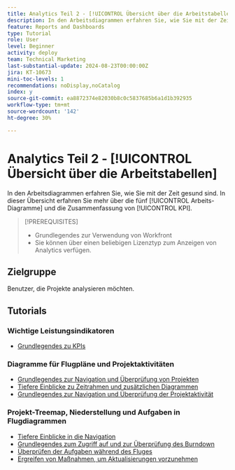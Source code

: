 ```yaml
---
title: Analytics Teil 2 - [!UICONTROL Übersicht über die Arbeitstabellen]
description: In den Arbeitsdiagrammen erfahren Sie, wie Sie mit der Zeit gesund sind. In dieser Übersicht erfahren Sie mehr über die fünf [!UICONTROL Arbeits-Diagramme] und die Zusammenfassung von [!UICONTROL KPI].
feature: Reports and Dashboards
type: Tutorial
role: User
level: Beginner
activity: deploy
team: Technical Marketing
last-substantial-update: 2024-08-23T00:00:00Z
jira: KT-10673
mini-toc-levels: 1
recommendations: noDisplay,noCatalog
index: y
source-git-commit: ea8872374e82030b8c0c5837685b6a1d1b392935
workflow-type: tm+mt
source-wordcount: '142'
ht-degree: 30%

---
```



# Analytics Teil 2 - [!UICONTROL Übersicht über die Arbeitstabellen]

In den Arbeitsdiagrammen erfahren Sie, wie Sie mit der Zeit gesund sind. In dieser Übersicht erfahren Sie mehr über die fünf [!UICONTROL Arbeits-Diagramme] und die Zusammenfassung von [!UICONTROL KPI].

>[!PREREQUISITES]
>
>* Grundlegendes zur Verwendung von Workfront
>* Sie können über einen beliebigen Lizenztyp zum Anzeigen von Analytics verfügen.


## Zielgruppe

Benutzer, die Projekte analysieren möchten.


## Tutorials

### Wichtige Leistungsindikatoren

* [Grundlegendes zu KPIs](/help/reporting/enhanced-analytics/10-kpis-overview.md)


### Diagramme für Flugpläne und Projektaktivitäten

* [Grundlegendes zur Navigation und Überprüfung von Projekten](/help/reporting/enhanced-analytics/11-navigating-and-reviewing-projects.md)
* [Tiefere Einblicke zu Zeitrahmen und zusätzlichen Diagrammen](/help/reporting/enhanced-analytics/12-digging-deeper-using-timeframes-and-additional-charts.md)
* [Grundlegendes zur Navigation und Überprüfung der Projektaktivität](/help/reporting/enhanced-analytics/13-navigating-and-reviewing-project-activity.md)


### Projekt-Treemap, Niederstellung und Aufgaben in Flugdiagrammen

* [Tiefere Einblicke in die Navigation](/help/reporting/enhanced-analytics/14-navigation-and-digging-deeper.md)
* [Grundlegendes zum Zugriff auf und zur Überprüfung des Burndown](/help/reporting/enhanced-analytics/15-accessing-and-reviewing-the-burndown.md)
* [Überprüfen der Aufgaben während des Fluges](/help/reporting/enhanced-analytics/16-navigating-to-and-reviewing-the-tasks-in-flight.md)
* [Ergreifen von Maßnahmen, um Aktualisierungen vorzunehmen](/help/reporting/enhanced-analytics/17-taking-action-by-making-updates.md)
